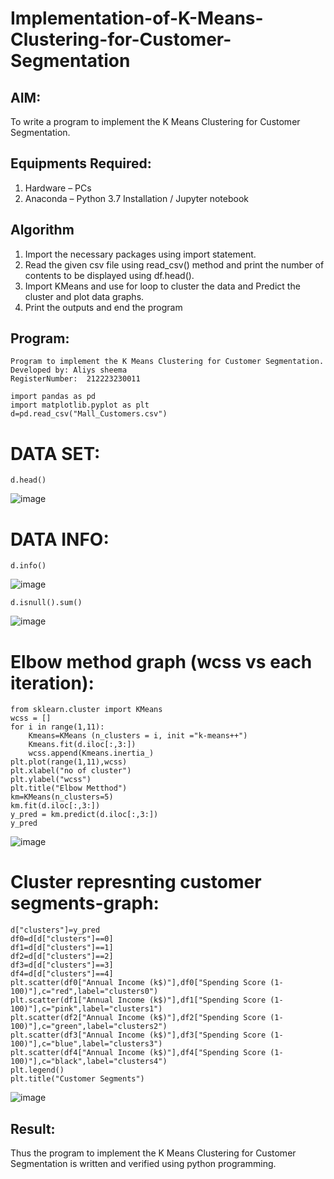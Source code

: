 # Implementation-of-K-Means-Clustering-for-Customer-Segmentation

## AIM:
To write a program to implement the K Means Clustering for Customer Segmentation.

## Equipments Required:
1. Hardware – PCs
2. Anaconda – Python 3.7 Installation / Jupyter notebook

## Algorithm
1. Import the necessary packages using import statement.
2. Read the given csv file using read_csv() method and print the number of contents to be displayed using df.head().
3. Import KMeans and use for loop to cluster the data and Predict the cluster and plot data graphs.
4. Print the outputs and end the program

## Program:
```
Program to implement the K Means Clustering for Customer Segmentation.
Developed by: Aliys sheema
RegisterNumber:  212223230011
```
```
import pandas as pd 
import matplotlib.pyplot as plt
d=pd.read_csv("Mall_Customers.csv")
```
# DATA SET:
```
d.head()
```
![image](https://github.com/user-attachments/assets/675251df-59d0-4028-ade4-5c61f756df1c)
# DATA INFO:
```
d.info()
```
![image](https://github.com/user-attachments/assets/be535a0a-2977-42e4-bacd-8b8030c82873)
```
d.isnull().sum()
```
![image](https://github.com/user-attachments/assets/d7918bf7-5721-4666-a228-2eb83a2ed48a)
# Elbow method graph (wcss vs each iteration):
```
from sklearn.cluster import KMeans
wcss = []
for i in range(1,11):
    Kmeans=KMeans (n_clusters = i, init ="k-means++")
    Kmeans.fit(d.iloc[:,3:])
    wcss.append(Kmeans.inertia_)
plt.plot(range(1,11),wcss)
plt.xlabel("no of cluster")
plt.ylabel("wcss")
plt.title("Elbow Metthod")
km=KMeans(n_clusters=5)
km.fit(d.iloc[:,3:])
y_pred = km.predict(d.iloc[:,3:])
y_pred
```
![image](https://github.com/user-attachments/assets/8393afca-931b-4256-bd22-193ddf679faf)
# Cluster represnting customer segments-graph:
```
d["clusters"]=y_pred
df0=d[d["clusters"]==0]
df1=d[d["clusters"]==1]
df2=d[d["clusters"]==2]
df3=d[d["clusters"]==3]
df4=d[d["clusters"]==4]
plt.scatter(df0["Annual Income (k$)"],df0["Spending Score (1-100)"],c="red",label="clusters0")
plt.scatter(df1["Annual Income (k$)"],df1["Spending Score (1-100)"],c="pink",label="clusters1")
plt.scatter(df2["Annual Income (k$)"],df2["Spending Score (1-100)"],c="green",label="clusters2")
plt.scatter(df3["Annual Income (k$)"],df3["Spending Score (1-100)"],c="blue",label="clusters3")
plt.scatter(df4["Annual Income (k$)"],df4["Spending Score (1-100)"],c="black",label="clusters4")
plt.legend()
plt.title("Customer Segments")
```
![image](https://github.com/user-attachments/assets/fb99ffd3-39ac-4af4-bd15-fabe249660bc)

## Result:
Thus the program to implement the K Means Clustering for Customer Segmentation is written and verified using python programming.
